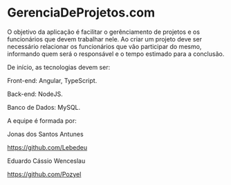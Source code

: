 
# GerenciaDeProjetos.com

O objetivo da aplicação é facilitar o gerênciamento de projetos e os funcionários que devem trabalhar nele. Ao criar um projeto deve ser necessário relacionar os funcionários que vão participar do mesmo, informando quem será o responsável e o tempo estimado para a conclusão.

De início, as tecnologias devem ser:

Front-end: Angular, TypeScript.

Back-end: NodeJS.

Banco de Dados: MySQL.

A equipe é formada por:

Jonas dos Santos Antunes

https://github.com/Lebedeu

Eduardo Cássio Wenceslau

https://github.com/Pozyel


